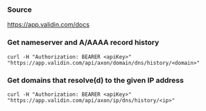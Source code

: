 ### Source
https://app.validin.com/docs

### Get nameserver and A/AAAA record history
```
curl -H "Authorization: BEARER <apiKey>" "https://app.validin.com/api/axon/domain/dns/history/<domain>"
```

### Get domains that resolve(d) to the given IP address
```
curl -H "Authorization: BEARER <apiKey>" "https://app.validin.com/api/axon/ip/dns/history/<ip>"
```

